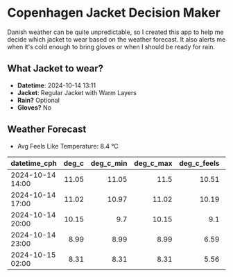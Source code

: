 
# Copenhagen Jacket Decision Maker

Danish weather can be quite unpredictable, so I created this app to help me decide which jacket to wear based on the weather forecast. 
It also alerts me when it's cold enough to bring gloves or when I should be ready for rain.

## What Jacket to wear?

- **Datetime**: 2024-10-14 13:11
- **Jacket**: Regular Jacket with Warm Layers
- **Rain?** Optional
- **Gloves?** No

## Weather Forecast
- Avg Feels Like Temperature: 8.4 °C

| datetime_cph     |   deg_c |   deg_c_min |   deg_c_max |   deg_c_feels | weather   | wind   | rain   |
|:-----------------|--------:|------------:|------------:|--------------:|:----------|:-------|:-------|
| 2024-10-14 14:00 |   11.05 |       11.05 |       11.5  |         10.51 | Clouds    | Medium | None   |
| 2024-10-14 17:00 |   11.02 |       10.97 |       11.02 |         10.19 | Clouds    | Medium | None   |
| 2024-10-14 20:00 |   10.15 |        9.7  |       10.15 |          9.1  | Clouds    | Low    | None   |
| 2024-10-14 23:00 |    8.99 |        8.99 |        8.99 |          6.59 | Rain      | Low    | Low    |
| 2024-10-15 02:00 |    8.31 |        8.31 |        8.31 |          5.56 | Clouds    | Low    | None   |
        